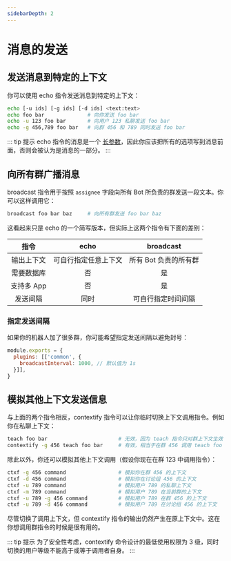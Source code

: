```yaml
---
sidebarDepth: 2
---
```


# 消息的发送

## 发送消息到特定的上下文

你可以使用 echo 指令发送消息到特定的上下文：

```sh
echo [-u ids] [-g ids] [-d ids] <text:text>
echo foo bar              # 向你发送 foo bar
echo -u 123 foo bar       # 向用户 123 私聊发送 foo bar
echo -g 456,789 foo bar   # 向群 456 和 789 同时发送 foo bar
```

::: tip 提示
echo 指令的消息是一个 [长参数](../../guide/command-system.md#长参数)，因此你应该把所有的选项写到消息前面，否则会被认为是消息的一部分。
:::

## 向所有群广播消息

broadcast 指令用于按照 `assignee` 字段向所有 Bot 所负责的群发送一段文本。你可以这样调用它：

```sh
broadcast foo bar baz     # 向所有群发送 foo bar baz
```

这看起来只是 echo 的一个简写版本，但实际上这两个指令有下面的差别：

| 指令 | echo | broadcast |
|:-:|:-:|:-:|
| 输出上下文 | 可自行指定任意上下文 | 所有 Bot 负责的所有群 |
| 需要数据库 | 否 | 是 |
| 支持多 App | 否 | 是 |
| 发送间隔 | 同时 | 可自行指定时间间隔 |

### 指定发送间隔

如果你的机器人加了很多群，你可能希望指定发送间隔以避免封号：

```js koishi.config.js
module.exports = {
  plugins: [['common', {
    broadcastInterval: 1000, // 默认值为 1s
  }]],
}
```

## 模拟其他上下文发送信息

与上面的两个指令相反，contextify 指令可以让你临时切换上下文调用指令。例如你在私聊上下文：

```sh
teach foo bar                       # 无效，因为 teach 指令只对群上下文生效
contextify -g 456 teach foo bar     # 有效，相当于在群 456 调用 teach foo bar
```

除此以外，你还可以模拟其他上下文调用（假设你现在在群 123 中调用指令）：

```sh
ctxf -g 456 command                 # 模拟你在群 456 的上下文
ctxf -d 456 command                 # 模拟你在讨论组 456 的上下文
ctxf -u 789 command                 # 模拟用户 789 的私聊上下文
ctxf -m 789 command                 # 模拟用户 789 在当前群的上下文
ctxf -u 789 -g 456 command          # 模拟用户 789 在群 456 的上下文
ctxf -u 789 -d 456 command          # 模拟用户 789 在讨论组 456 的上下文
```

尽管切换了调用上下文，但 contextify 指令的输出仍然产生在原上下文中。这在你想调用群指令的时候是很有用的。

::: tip 提示
为了安全性考虑，contextify 命令设计的最低使用权限为 3 级，同时切换的用户等级不能高于或等于调用者自身。
:::
